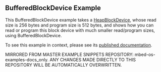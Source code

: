 ## BufferedBlockDevice Example

This BufferedBlockDevice example takes a [HeapBlockDevice](https://os.mbed.com/docs/latest/apis/bufferedblockdevice.html), whose read size is 256 bytes and program size is 512 bytes, and shows how you can read or program this block device with much smaller read/program sizes, using BufferedBlockDevice.

To see this example in context, please see its [published documentation](https://os.mbed.com/docs/mbed-os/latest/apis/bufferedblockdevice.html).

MIRRORED FROM MASTER EXAMPLE SNIPPETS REPOSITORY: mbed-os-examples-docs_only.
ANY CHANGES MADE DIRECTLY TO THIS REPOSITORY WILL BE AUTOMATICALLY OVERWRITTEN.
